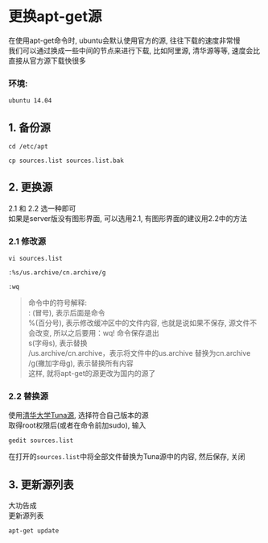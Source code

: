 # 更换apt-get源
在使用apt-get命令时, ubuntu会默认使用官方的源, 往往下载的速度非常慢  
我们可以通过换成一些中间的节点来进行下载, 比如阿里源, 清华源等等, 速度会比直接从官方源下载快很多

### 环境:  
    ubuntu 14.04
  

## 1. 备份源
    cd /etc/apt
    
    cp sources.list sources.list.bak


## 2. 更换源
2.1 和 2.2 选一种即可  
如果是server版没有图形界面, 可以选用2.1, 有图形界面的建议用2.2中的方法

### 2.1 修改源
    vi sources.list
    
    :%s/us.archive/cn.archive/g
    
    :wq

>命令中的符号解释:  
: (冒号), 表示后面是命令  
%(百分号), 表示修改缓冲区中的文件内容, 也就是说如果不保存, 源文件不会改变, 所以之后要用：wq! 命令保存退出  
s(字母s), 表示替换  
/us.archive/cn.archive，表示将文件中的us.archive 替换为cn.archive
/g(撇加字母g), 表示替换所有内容  
这样, 就将apt-get的源更改为国内的源了  

### 2.2 替换源
使用[清华大学Tuna源](https://mirrors.tuna.tsinghua.edu.cn/help/ubuntu/), 选择符合自己版本的源  
取得root权限后(或者在命令前加sudo), 输入

    gedit sources.list

在打开的`sources.list`中将全部文件替换为Tuna源中的内容, 然后保存, 关闭


## 3. 更新源列表
大功告成  
更新源列表  

    apt-get update

